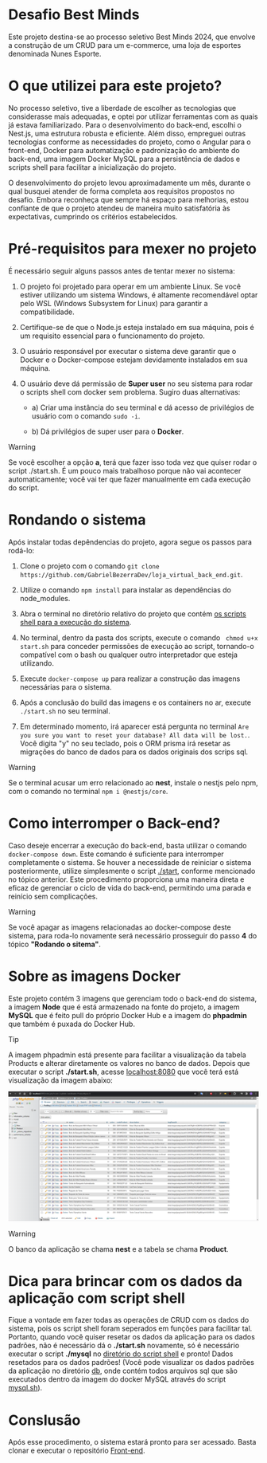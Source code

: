 # Desafio Best Minds
<p>
  Este projeto destina-se ao processo seletivo Best Minds 2024, que envolve a construção de um CRUD para um e-commerce, uma loja de esportes denominada Nunes Esporte.
</p>

# O que utilizei para este projeto?
No processo seletivo, tive a liberdade de escolher as tecnologias que considerasse mais adequadas, e optei por utilizar ferramentas com as quais já estava familiarizado. Para o desenvolvimento do back-end, escolhi o Nest.js, uma estrutura robusta e eficiente. Além disso, empreguei outras tecnologias conforme as necessidades do projeto, como o Angular para o front-end, Docker para automatização e padronização do ambiente do back-end, uma imagem Docker MySQL para a persistência de dados e scripts shell para facilitar a inicialização do projeto.

O desenvolvimento do projeto levou aproximadamente um mês, durante o qual busquei atender de forma completa aos requisitos propostos no desafio. Embora reconheça que sempre há espaço para melhorias, estou confiante de que o projeto atendeu de maneira muito satisfatória às expectativas, cumprindo os critérios estabelecidos. 

# Pré-requisitos para mexer no projeto
É necessário seguir alguns passos antes de tentar mexer no sistema:
1. O projeto foi projetado para operar em um ambiente Linux. Se você estiver utilizando um sistema Windows, é altamente recomendável optar pelo WSL (Windows Subsystem for Linux) para garantir a compatibilidade.

2. Certifique-se de que o Node.js esteja instalado em sua máquina, pois é um requisito essencial para o funcionamento do projeto.

3. O usuário responsável por executar o sistema deve garantir que o Docker e o Docker-compose estejam devidamente instalados em sua máquina.

4. O usuário deve dá permissão de **Super user** no seu sistema para rodar o scripts shell com docker sem problema. Sugiro duas alternativas:

   - a) Criar uma instância do seu terminal e dá acesso de privilégios de usuário com o comando `sudo -i`.

   - b) Dá privilégios de super user para o **Docker**.


> [!WARNING]
> Se você escolher a opção **a**, terá que fazer isso toda vez que quiser rodar o script ./start.sh. É um pouco mais trabalhoso porque não vai acontecer automaticamente; você vai ter que fazer manualmente em cada execução do script.

# Rondando o sistema
Após instalar todas depêndencias do projeto, agora segue os passos para rodá-lo:
1. Clone o projeto com o comando `git clone https://github.com/GabrielBezerraDev/loja_virtual_back_end.git`.
   
2. Utilize o comando `npm install` para instalar as dependências do node_modules.

3. Abra o terminal no diretório relativo do projeto que contém [os scripts shell para a execução do sistema](./shell).

4. No terminal, dentro da pasta dos scripts, execute o comando ` chmod u+x start.sh` para conceder permissões de execução ao script, tornando-o compatível com o bash ou qualquer outro interpretador que esteja utilizando.

5. Execute `docker-compose up` para realizar a construção das imagens necessárias para o sistema.

6. Após a conclusão do build das imagens e os containers no ar, execute `./start.sh` no seu terminal.

7. Em determinado momento, irá aparecer está pergunta no terminal `Are you sure you want to reset your database? All data will be lost.`. Você digita "y" no seu teclado, pois o ORM prisma irá resetar as migrações do banco de dados para os dados originais dos scrips sql. 

> [!WARNING]
> Se o terminal acusar um erro relacionado ao **nest**, instale o nestjs pelo npm, com o comando no terminal `npm i @nestjs/core`.

# Como interromper o Back-end?
Caso deseje encerrar a execução do back-end, basta utilizar o comando `docker-compose down`. Este comando é suficiente para interromper completamente o sistema. Se houver a necessidade de reiniciar o sistema posteriormente, utilize simplesmente o script [./start](./shell), conforme mencionado no tópico anterior. Este procedimento proporciona uma maneira direta e eficaz de gerenciar o ciclo de vida do back-end, permitindo uma parada e reinício sem complicações.

> [!WARNING]
> Se você apagar as imagens relacionadas ao docker-compose deste sistema, para roda-lo novamente será necessário prosseguir do passo **4** do tópico **"Rodando o sitema"**.

# Sobre as imagens Docker
Este projeto contém 3 imagens que gerenciam todo o back-end do sistema, a imagem **Node** que é está armazenado na fonte do projeto, a imagem **MySQL** que é feito pull do próprio Docker Hub e a imagem do **phpadmin** que também é puxada do Docker Hub.

> [!TIP]
> A imagem phpadmin está presente para facilitar a visualização da tabela Products e alterar diretamente os valores no banco de dados. Depois que executar o script **./start.sh**, acesse [localhost:8080](http://localhost:8080) que você terá está visualização da imagem abaixo:

![phpadminImage](/assets/imgs/phpadmin.png)

> [!WARNING]
> O banco da aplicação se chama **nest** e a tabela se chama **Product**.

# Dica para brincar com os dados da aplicação com script shell
Fique a vontade em fazer todas as operações de CRUD com os dados do sistema, pois os script shell foram seperados em funções para facilitar tal. Portanto, quando você quiser resetar os dados da aplicação para os dados padrões, não é necessário dá o **./start.sh** novamente, só é necessário executar o script **./mysql** no [diretório do script shell](./shell) e pronto! Dados resetados para os dados padrões! (Você pode visualizar os dados padrões da aplicação no diretório [db](./db), onde contém todos arquivos sql que são executados dentro da imagem do docker MySQL através do script [mysql.sh](./shell/mysql.sh)).

# Conslusão
Após esse procedimento, o sistema estará pronto para ser acessado. Basta clonar e executar o repositório [Front-end](https://github.com/GabrielBezerraDev/loja_virtual-front_end).




